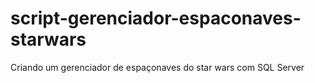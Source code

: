# script-gerenciador-espaconaves-starwars
Criando um gerenciador de espaçonaves do star wars com SQL Server

